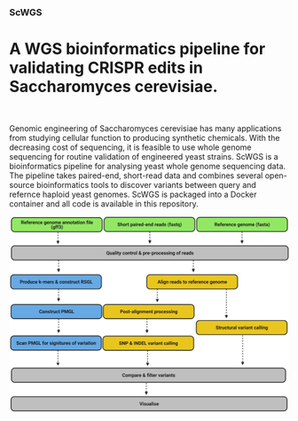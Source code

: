 ### ScWGS
# A WGS bioinformatics pipeline for validating CRISPR edits in Saccharomyces cerevisiae.
<br />

Genomic engineering of Saccharomyces cerevisiae has many applications from studying cellular function to producing synthetic chemicals. With the decreasing cost of sequencing, it is feasible to use whole genome sequencing for routine validation of engineered yeast strains. ScWGS is a bioinformatics pipeline for analysing yeast whole genome sequencing data. The pipeline takes paired-end, short-read data and combines several open-source bioinformatics tools to discover variants between query and refernce haploid yeast genomes. ScWGS is packaged into a Docker container and all code is available in this repository.

![ScWGS pipeline](https://github.com/OscarW99/ScWGS/blob/main/CRISPR%20validation%20pipeline.png?raw=true) <br />
